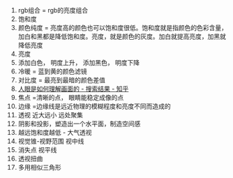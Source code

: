 1. rgb组合 = rgb的亮度组合
2. 饱和度
3. 颜色纯度 = 亮度高的颜色也可以饱和度很低。饱和度就是指颜色的色彩含量，加白和黑都是降低饱和度。亮度，就是颜色的灰度。加白就提高亮度，加黑就降低亮度
4. 亮度
5. 添加白色， 明度上升， 添加黑色， 明度下降
6. 冷暖 = 蓝到黄的颜色滤镜
7. 对比度 = 最亮到最暗的颜色差值
8. [人眼是如何理解画面的 - 搜索结果 - 知乎](*https://www.zhihu.com/search?type=content&q=%E4%BA%BA%E7%9C%BC%E6%98%AF%E5%A6%82%E4%BD%95%E7%90%86%E8%A7%A3%E7%94%BB%E9%9D%A2%E7%9A%84*)
9. 焦点 =清晰的点， 眼睛能稳定成像的点
10. 边缘 =边缘线是远近物理的模糊程度和亮度不同而造成的
11. 透视 近大远小 远处聚集
12. 阴影和投影，塑造出一个水平面，制造空间感
13. 越远饱和度越低 - 大气透视
14. 视觉锥-视野范围 视中线
15. 消失点 视平线
16. 透视扭曲
17. 多用相似三角形